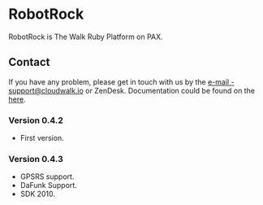 # RobotRock

RobotRock is The Walk Ruby Platform on PAX.

## Contact

If you have any problem, please get in touch with us by the [e-mail - support@cloudwalk.io](mailto:support@cloudwalk.io) or ZenDesk.
Documentation could be found on the [here](https://dl.dropboxusercontent.com/u/10674904/ruby/doc/frames.html#!_index.html).

### Version 0.4.2

+ First version.

### Version 0.4.3

+ GPSRS support.
+ DaFunk Support.
+ SDK 2010.